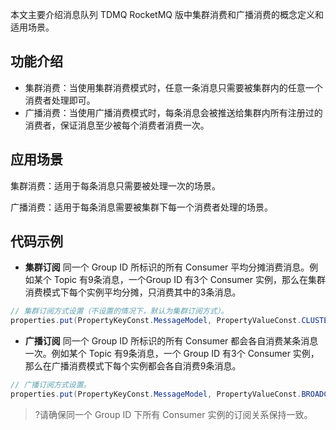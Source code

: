 本文主要介绍消息队列 TDMQ RocketMQ 版中集群消费和广播消费的概念定义和适用场景。

## 功能介绍

- 集群消费：当使用集群消费模式时，任意一条消息只需要被集群内的任意一个消费者处理即可。
- 广播消费：当使用广播消费模式时，每条消息会被推送给集群内所有注册过的消费者，保证消息至少被每个消费者消费一次。

## 应用场景

集群消费：适用于每条消息只需要被处理一次的场景。

广播消费：适用于每条消息需要被集群下每一个消费者处理的场景。

## 代码示例

- **集群订阅**
同一个 Group ID 所标识的所有 Consumer 平均分摊消费消息。例如某个 Topic 有9条消息，一个Group ID 有3个 Consumer 实例，那么在集群消费模式下每个实例平均分摊，只消费其中的3条消息。
```java
// 集群订阅方式设置（不设置的情况下，默认为集群订阅方式）。
properties.put(PropertyKeyConst.MessageModel, PropertyValueConst.CLUSTERING);
```

- **广播订阅**
同一个 Group ID 所标识的所有 Consumer 都会各自消费某条消息一次。例如某个 Topic 有9条消息，一个 Group ID 有3个 Consumer 实例，那么在广播消费模式下每个实例都会各自消费9条消息。
```java
// 广播订阅方式设置。
properties.put(PropertyKeyConst.MessageModel, PropertyValueConst.BROADCASTING);               
```
>?请确保同一个 Group ID 下所有 Consumer 实例的订阅关系保持一致。





  
